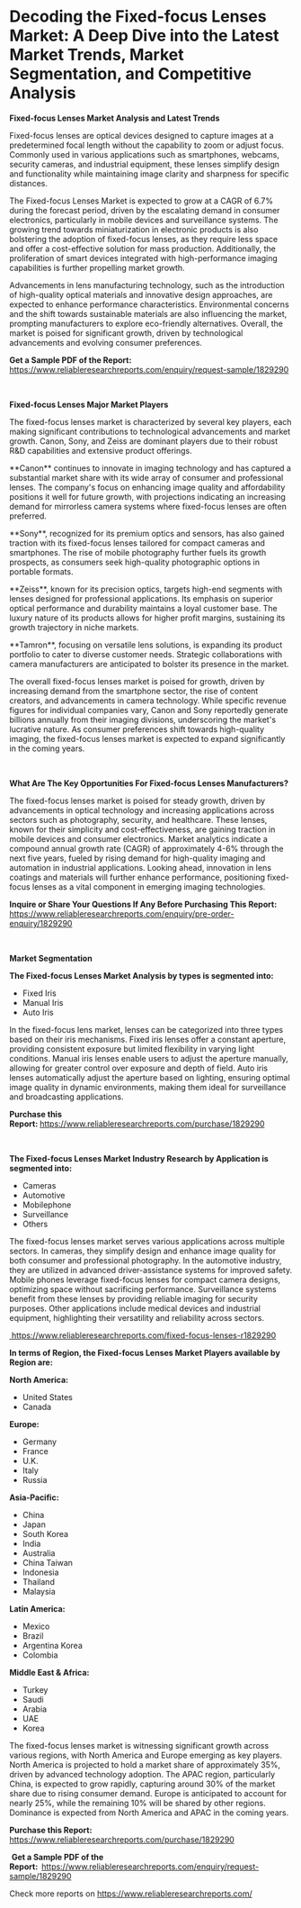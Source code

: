 <p><h1>Decoding the Fixed-focus Lenses Market: A Deep Dive into the Latest Market Trends, Market Segmentation, and Competitive Analysis</h1></p><p><strong>Fixed-focus Lenses Market Analysis and Latest Trends</strong></p>
<p><p>Fixed-focus lenses are optical devices designed to capture images at a predetermined focal length without the capability to zoom or adjust focus. Commonly used in various applications such as smartphones, webcams, security cameras, and industrial equipment, these lenses simplify design and functionality while maintaining image clarity and sharpness for specific distances.</p><p>The Fixed-focus Lenses Market is expected to grow at a CAGR of 6.7% during the forecast period, driven by the escalating demand in consumer electronics, particularly in mobile devices and surveillance systems. The growing trend towards miniaturization in electronic products is also bolstering the adoption of fixed-focus lenses, as they require less space and offer a cost-effective solution for mass production. Additionally, the proliferation of smart devices integrated with high-performance imaging capabilities is further propelling market growth. </p><p>Advancements in lens manufacturing technology, such as the introduction of high-quality optical materials and innovative design approaches, are expected to enhance performance characteristics. Environmental concerns and the shift towards sustainable materials are also influencing the market, prompting manufacturers to explore eco-friendly alternatives. Overall, the market is poised for significant growth, driven by technological advancements and evolving consumer preferences.</p></p>
<p><strong>Get a Sample PDF of the Report:&nbsp;</strong> <a href="https://www.reliableresearchreports.com/enquiry/request-sample/1829290?utm_campaign=2205&utm_medium=2&utm_source=Github&utm_content=ia&utm_term=09022025&utm_id=fixed-focus-lenses">https://www.reliableresearchreports.com/enquiry/request-sample/1829290</a></p>
<p>&nbsp;</p>
<p><strong>Fixed-focus Lenses Major Market Players</strong></p>
<p><p>The fixed-focus lenses market is characterized by several key players, each making significant contributions to technological advancements and market growth. Canon, Sony, and Zeiss are dominant players due to their robust R&D capabilities and extensive product offerings. </p><p>**Canon** continues to innovate in imaging technology and has captured a substantial market share with its wide array of consumer and professional lenses. The company's focus on enhancing image quality and affordability positions it well for future growth, with projections indicating an increasing demand for mirrorless camera systems where fixed-focus lenses are often preferred.</p><p>**Sony**, recognized for its premium optics and sensors, has also gained traction with its fixed-focus lenses tailored for compact cameras and smartphones. The rise of mobile photography further fuels its growth prospects, as consumers seek high-quality photographic options in portable formats.</p><p>**Zeiss**, known for its precision optics, targets high-end segments with lenses designed for professional applications. Its emphasis on superior optical performance and durability maintains a loyal customer base. The luxury nature of its products allows for higher profit margins, sustaining its growth trajectory in niche markets.</p><p>**Tamron**, focusing on versatile lens solutions, is expanding its product portfolio to cater to diverse customer needs. Strategic collaborations with camera manufacturers are anticipated to bolster its presence in the market.</p><p>The overall fixed-focus lenses market is poised for growth, driven by increasing demand from the smartphone sector, the rise of content creators, and advancements in camera technology. While specific revenue figures for individual companies vary, Canon and Sony reportedly generate billions annually from their imaging divisions, underscoring the market's lucrative nature. As consumer preferences shift towards high-quality imaging, the fixed-focus lenses market is expected to expand significantly in the coming years.</p></p>
<p>&nbsp;</p>
<p><strong>What Are The Key Opportunities For Fixed-focus Lenses Manufacturers?</strong></p>
<p><p>The fixed-focus lenses market is poised for steady growth, driven by advancements in optical technology and increasing applications across sectors such as photography, security, and healthcare. These lenses, known for their simplicity and cost-effectiveness, are gaining traction in mobile devices and consumer electronics. Market analytics indicate a compound annual growth rate (CAGR) of approximately 4-6% through the next five years, fueled by rising demand for high-quality imaging and automation in industrial applications. Looking ahead, innovation in lens coatings and materials will further enhance performance, positioning fixed-focus lenses as a vital component in emerging imaging technologies.</p></p>
<p><strong>Inquire or Share Your Questions If Any Before Purchasing This Report:</strong> <a href="https://www.reliableresearchreports.com/enquiry/pre-order-enquiry/1829290?utm_campaign=2205&utm_medium=2&utm_source=Github&utm_content=ia&utm_term=09022025&utm_id=fixed-focus-lenses">https://www.reliableresearchreports.com/enquiry/pre-order-enquiry/1829290</a></p>
<p>&nbsp;</p>
<p><strong>Market Segmentation</strong></p>
<p><strong>The Fixed-focus Lenses Market Analysis by types is segmented into:</strong></p>
<p><ul><li>Fixed Iris</li><li>Manual Iris</li><li>Auto Iris</li></ul></p>
<p><p>In the fixed-focus lens market, lenses can be categorized into three types based on their iris mechanisms. Fixed iris lenses offer a constant aperture, providing consistent exposure but limited flexibility in varying light conditions. Manual iris lenses enable users to adjust the aperture manually, allowing for greater control over exposure and depth of field. Auto iris lenses automatically adjust the aperture based on lighting, ensuring optimal image quality in dynamic environments, making them ideal for surveillance and broadcasting applications.</p></p>
<p><strong>Purchase this Report:&nbsp;</strong><a href="https://www.reliableresearchreports.com/purchase/1829290?utm_campaign=2205&utm_medium=2&utm_source=Github&utm_content=ia&utm_term=09022025&utm_id=fixed-focus-lenses">https://www.reliableresearchreports.com/purchase/1829290</a></p>
<p>&nbsp;</p>
<p><strong>The Fixed-focus Lenses Market Industry Research by Application is segmented into:</strong></p>
<p><ul><li>Cameras</li><li>Automotive</li><li>Mobilephone</li><li>Surveillance</li><li>Others</li></ul></p>
<p><p>The fixed-focus lenses market serves various applications across multiple sectors. In cameras, they simplify design and enhance image quality for both consumer and professional photography. In the automotive industry, they are utilized in advanced driver-assistance systems for improved safety. Mobile phones leverage fixed-focus lenses for compact camera designs, optimizing space without sacrificing performance. Surveillance systems benefit from these lenses by providing reliable imaging for security purposes. Other applications include medical devices and industrial equipment, highlighting their versatility and reliability across sectors.</p></p>
<p><a href="https://www.reliableresearchreports.com/fixed-focus-lenses-r1829290?utm_campaign=2205&utm_medium=2&utm_source=Github&utm_content=ia&utm_term=09022025&utm_id=fixed-focus-lenses">&nbsp;https://www.reliableresearchreports.com/fixed-focus-lenses-r1829290</a></p>
<p><strong>In terms of Region, the Fixed-focus Lenses Market Players available by Region are:</strong></p>
<p>
    <p> <strong> North America: </strong>
        <ul>
            <li>United States</li>
            <li>Canada</li>
        </ul>
        </p> 
    <p> <strong> Europe: </strong>
        <ul>
            <li>Germany</li>
            <li>France</li>
            <li>U.K.</li>
            <li>Italy</li>
            <li>Russia</li>
        </ul>
        </p> 
    <p> <strong> Asia-Pacific: </strong>
        <ul>
            <li>China</li>
            <li>Japan</li>
            <li>South Korea</li>
            <li>India</li>
            <li>Australia</li>
            <li>China Taiwan</li>
            <li>Indonesia</li>
            <li>Thailand</li>
            <li>Malaysia</li>
        </ul>
        </p> 
    <p> <strong> Latin America: </strong>
        <ul>
            <li>Mexico</li>
            <li>Brazil</li>
            <li>Argentina Korea</li>
            <li>Colombia</li>
        </ul>
        </p> 
    <p> <strong> Middle East & Africa: </strong>
        <ul>
            <li>Turkey</li>
            <li>Saudi</li>
            <li>Arabia</li>
            <li>UAE</li>
            <li>Korea</li>
        </ul>
    </p>
    </p>
<p><p>The fixed-focus lenses market is witnessing significant growth across various regions, with North America and Europe emerging as key players. North America is projected to hold a market share of approximately 35%, driven by advanced technology adoption. The APAC region, particularly China, is expected to grow rapidly, capturing around 30% of the market share due to rising consumer demand. Europe is anticipated to account for nearly 25%, while the remaining 10% will be shared by other regions. Dominance is expected from North America and APAC in the coming years.</p></p>
<p><strong>Purchase this Report: </strong><a href="https://www.reliableresearchreports.com/purchase/1829290?utm_campaign=2205&utm_medium=2&utm_source=Github&utm_content=ia&utm_term=09022025&utm_id=fixed-focus-lenses">https://www.reliableresearchreports.com/purchase/1829290</a></p>
<p>&nbsp;<strong>Get a Sample PDF of the Report:&nbsp;&nbsp;</strong><a href="https://www.reliableresearchreports.com/enquiry/request-sample/1829290?utm_campaign=2205&utm_medium=2&utm_source=Github&utm_content=ia&utm_term=09022025&utm_id=fixed-focus-lenses">https://www.reliableresearchreports.com/enquiry/request-sample/1829290</a></p>
<p><strong></strong></p>
<p>Check more reports on <a href="https://www.reliableresearchreports.com/?utm_campaign=2205&utm_medium=2&utm_source=Github&utm_content=ia&utm_term=09022025&utm_id=fixed-focus-lenses">https://www.reliableresearchreports.com/</a></p>